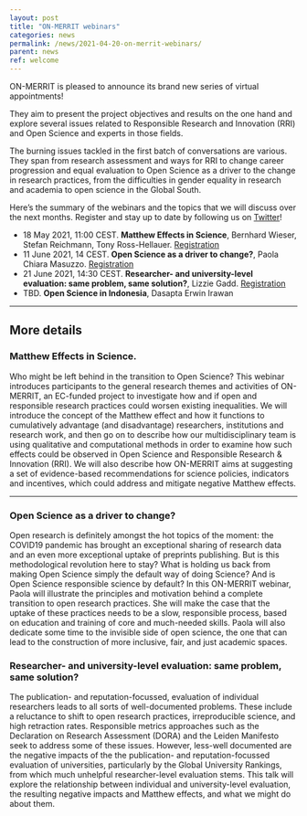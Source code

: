 ```yaml
---
layout: post
title: "ON-MERRIT webinars"
categories: news
permalink: /news/2021-04-20-on-merrit-webinars/
parent: news
ref: welcome
---
```


ON-MERRIT is pleased to announce its brand new series of virtual appointments!

They aim to present the project objectives and results on the one hand and explore several issues related to Responsible Research and Innovation (RRI) and Open Science and experts in those fields.

The burning issues tackled in the first batch of conversations are various. They span from research assessment and ways for RRI to change career progression and equal evaluation to Open Science as a driver to the change in research practices, from the difficulties in gender equality in research and academia to open science in the Global South.

Here’s the summary of the webinars and the topics that we will discuss over the next months. Register and stay up to date by following us on [Twitter](https://twitter.com/OnMerrit)!


* 18 May 2021, 11:00 CEST. **Matthew Effects in Science**, Bernhard Wieser, Stefan Reichmann, Tony Ross-Hellauer. [Registration](https://uni-goettingen.zoom.us/meeting/register/tJwsdeqsrDsqGdXRFJpg3HQyQMw28zo_JhNW)
* 11 June 2021, 14 CEST. **Open Science as a driver to change?**, Paola Chiara Masuzzo. [Registration](https://uni-goettingen.zoom.us/meeting/register/tJErceGtrz8jHNVr5wPtHivRSaTy7QCbDrLW)
* 21 June 2021, 14:30 CEST. **Researcher- and university-level evaluation: same problem, same solution?**, Lizzie Gadd. [Registration](https://uni-goettingen.zoom.us/meeting/register/tJYrfuqprDwvHt3Wa0eazx7esYBsGdZlm4Ck)
* TBD. **Open Science in Indonesia**, Dasapta Erwin Irawan

- - -

## More details

### Matthew Effects in Science.
Who might be left behind in the transition to Open Science? This webinar introduces participants to the general research themes and activities of ON-MERRIT, an EC-funded project to investigate how and if open and responsible research practices could worsen existing inequalities. We will introduce the concept of the Matthew effect and how it functions to cumulatively advantage (and disadvantage) researchers, institutions and research work, and then go on to describe how our multidisciplinary team is using qualitative and computational methods in order to examine how such effects could be observed in Open Science and Responsible Research & Innovation (RRI). We will also describe how ON-MERRIT aims at suggesting a set of evidence-based recommendations for science policies, indicators and incentives, which could address and mitigate negative Matthew effects.

- - -

### Open Science as a driver to change?
Open research is definitely amongst the hot topics of the moment: the COVID19 pandemic has brought an exceptional sharing of research data and an even more exceptional uptake of preprints publishing.
But is this methodological revolution here to stay? What is holding us back from making Open Science simply the default way of doing Science? And is Open Science responsible science by default?
In this ON-MERRIT webinar, Paola will illustrate the principles and motivation behind a complete transition to open research practices. She will make the case that the uptake of these practices needs to be a slow, responsible process, based on education and training of core and much-needed skills. Paola will also dedicate some time to the invisible side of open science, the one that can lead to the construction of more inclusive, fair, and just academic spaces.

### Researcher- and university-level evaluation: same problem, same solution?
The publication- and reputation-focussed, evaluation of individual researchers leads to all sorts of well-documented problems. These include a reluctance to shift to open research practices, irreproducible science, and high retraction rates. Responsible metrics approaches such as the Declaration on Research Assessment (DORA) and the Leiden Manifesto seek to address some of these issues. However, less-well documented are the negative impacts of the the publication- and reputation-focussed evaluation of universities, particularly by the Global University Rankings, from which much unhelpful researcher-level evaluation stems. This talk will explore the relationship between individual and university-level evaluation, the resulting negative impacts and Matthew effects, and what we might do about them.
